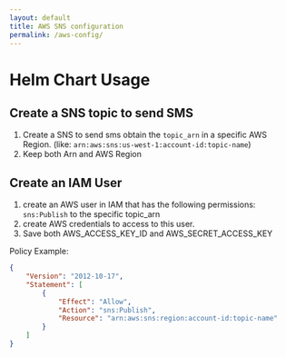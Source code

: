 ```yaml
---
layout: default
title: AWS SNS configuration
permalink: /aws-config/
---
```


# Helm Chart Usage

## Create a SNS topic to send SMS

1. Create a SNS to send sms obtain the `topic_arn` in a specific AWS Region. (like: `arn:aws:sns:us-west-1:account-id:topic-name`)
2. Keep both Arn and AWS Region 


## Create an IAM User

1. create an AWS user in IAM that has the following permissions: `sns:Publish` to the specific topic_arn
2. create AWS credentials to access to this user. 
3. Save both AWS_ACCESS_KEY_ID and AWS_SECRET_ACCESS_KEY


Policy Example:
```json
{
    "Version": "2012-10-17",
    "Statement": [
        {
            "Effect": "Allow",
            "Action": "sns:Publish",
            "Resource": "arn:aws:sns:region:account-id:topic-name"
        }
    ]
}
```
